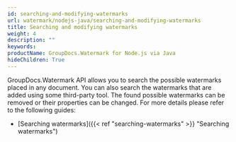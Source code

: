```yaml
---
id: searching-and-modifying-watermarks
url: watermark/nodejs-java/searching-and-modifying-watermarks
title: Searching and modifying watermarks
weight: 4
description: ""
keywords: 
productName: GroupDocs.Watermark for Node.js via Java
hideChildren: True
---
```

GroupDocs.Watermark API allows you to search the possible watermarks placed in any document. You can also search the watermarks that are added using some third-party tool. The found possible watermarks can be removed or their properties can be changed. For more details please refer to the following guides:

* [Searching watermarks]({{< ref "searching-watermarks" >}} "Searching watermarks")

